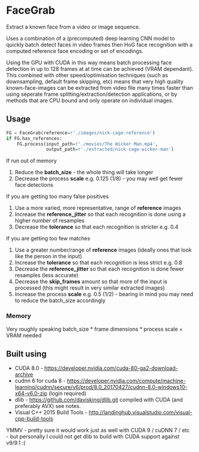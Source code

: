 # FaceGrab

Extract a known face from a video or image sequence.

Uses a combination of a (precomputed) deep learning CNN model to quickly batch detect faces
in video frames then HoG face recognition with a computed reference face encoding or set of encodings.

Using the GPU with CUDA in this way means batch processing face detection in up to 128 frames
at at time can be achieved (VRAM dependant). This combined with other speed/optimisation techniques
(such as downsampling, default frame skipping, etc) means that very high quality
known-face-images can be extracted from video file many times faster than using seperate
frame splitting/extraction/detection applications, or by methods that are CPU bound and only operate on individual images.

## Usage

```python
FG = FaceGrab(reference=r'./images/nick-cage-reference')
if FG.has_references:
    FG.process(input_path=r'./movies/The Wicker Man.mp4',
               output_path=r'./extracted/nick-cage-wicker-man')
```

If run out of memory

1. Reduce the **batch_size**  - the whole thing will take longer
2. Decrease the process **scale**  e.g. 0.125 (1/8) - you may well get fewer face detections

If you are getting too many false positives 

1. Use a more varied, more representative, range of **reference**  images
2. Increase the **reference_jitter** so that each recognition is done using a higher number of resamples
3. Decrease the **tolerance** so that each recognition is stricter e.g. 0.4

If you are getting too few matches

1. Use a greater number/range of **reference** images (ideally ones that look like the person in the input)
2. Increase the **tolerance** so that each recognition is less strict e.g. 0.8
3. Decrease the **reference_jitter** so that each recognition is done fewer resamples (less accurate) 
4. Decrease the **skip_frames** amount so that more of the input is processed (this might result in very similar extracted images)
5. Increase the process **scale** e.g. 0.5 (1/2) - bearing in mind you may need to reduce the batch_size accordingly

### Memory  

Very roughly speaking batch_size * frame dimensions * process scale = VRAM needed


## Built using

- CUDA 8.0 - https://developer.nvidia.com/cuda-80-ga2-download-archive
- cudnn 6 for cuda 8 - https://developer.nvidia.com/compute/machine-learning/cudnn/secure/v6/prod/8.0_20170427/cudnn-8.0-windows10-x64-v6.0-zip (login required)
- dlib - https://github.com/davisking/dlib.git compiled with CUDA (and preferably AVX) see notes.
- Visual C++ 2015 Build Tools - http://landinghub.visualstudio.com/visual-cpp-build-tools

YMMV - pretty sure it would work just as well with CUDA 9 / cuDNN 7 / etc - but personally I could not get dlib to build with CUDA support against v9/9.1 :(

